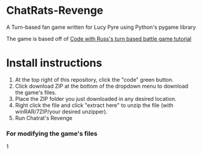 # ChatRats-Revenge
A Turn-based fan game written for Lucy Pyre using Python's pygame library

The game is based off of [Code with Russ's turn based battle game tutorial](https://www.youtube.com/watch?v=Vlolidaoiak&list=PLjcN1EyupaQnvpv61iriF8Ax9dKra-MhZ)

# Install instructions
1. At the top right of this repository, click the "code" green button.
2. Click download ZIP at the bottom of the dropdown menu to download the game's files.
3. Place the ZIP folder you just downloaded in any desired location.
4. Right click the file and click "extract here" to unzip the file (with winRAR/7ZIP/your desired unzipper).
5. Run Chatrat's Revenge

### For modifying the game's files
1
